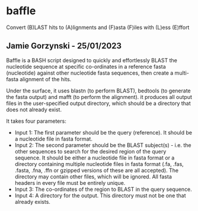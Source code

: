 # baffle
Convert (B)LAST hits to (A)lignments and (F)asta (F)iles with (L)ess (E)ffort

## Jamie Gorzynski - 25/01/2023 ##

Baffle is a BASH script designed to quickly and effortlessly BLAST the nucleotide sequence at specific co-ordinates in a reference fasta (nucleotide) against other nucleotide fasta sequences, then create a multi-fasta alignment of the hits.

Under the surface, it uses blastn (to perform BLAST), bedtools (to generate the fasta output) and mafft (to perform the alignment). it produces all output files in the user-specified output directory, which should be a directory that does not already exist.

It takes four parameters:
  - Input 1: The first parameter should be the query (reference). It should be a nucleotide file in fasta format.
  - Input 2: The second parameter should be the BLAST subject(s) - i.e. the other sequences to search for the desired region of the query sequence. It should be either a nucleotide file in fasta format or a directory containing multiple nucleotide files in fasta format (.fa, .fas, .fasta, .fna, .ffn or gzipped versions of these are all accepted). The directory may contain other files, which will be ignored. All fasta headers in every file must be entirely unique. 
  - Input 3: The co-ordinates of the region to BLAST in the query sequence.
  - Input 4: A directory for the output. This directory must not be one that already exists.
